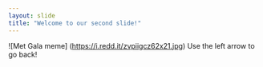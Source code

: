```yaml
---
layout: slide
title: "Welcome to our second slide!"
---
```

![Met Gala meme] (https://i.redd.it/zvpiigcz62x21.jpg)
Use the left arrow to go back!
